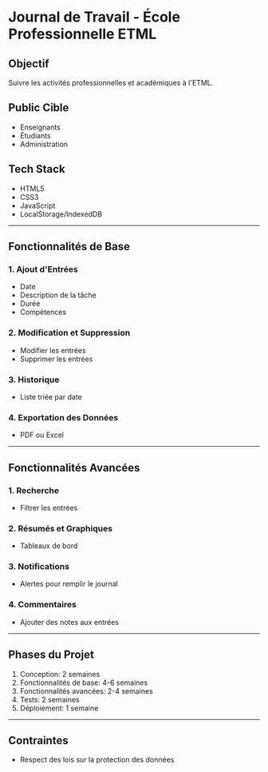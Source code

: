 # Journal de Travail - École Professionnelle ETML

## Objectif

Suivre les activités professionnelles et académiques à l'ETML.

## Public Cible

- Enseignants
- Étudiants
- Administration

## Tech Stack

- HTML5
- CSS3
- JavaScript
- LocalStorage/IndexedDB

---

## Fonctionnalités de Base

### 1. Ajout d'Entrées

- Date
- Description de la tâche
- Durée
- Compétences

### 2. Modification et Suppression

- Modifier les entrées
- Supprimer les entrées

### 3. Historique

- Liste triée par date

### 4. Exportation des Données

- PDF ou Excel

---

## Fonctionnalités Avancées

### 1. Recherche

- Filtrer les entrées

### 2. Résumés et Graphiques

- Tableaux de bord

### 3. Notifications

- Alertes pour remplir le journal

### 4. Commentaires

- Ajouter des notes aux entrées

---

## Phases du Projet

1. Conception: 2 semaines
2. Fonctionnalités de base: 4-6 semaines
3. Fonctionnalités avancées: 2-4 semaines
4. Tests: 2 semaines
5. Déploiement: 1 semaine

---

## Contraintes

- Respect des lois sur la protection des données